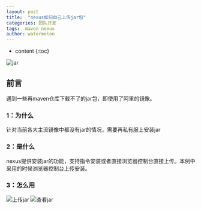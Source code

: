 ```yaml
---
layout: post
title:  "nexus如何自己上传jar包"
categories: 团队开发
tags:  maven nexus
author: watermelon
---
```

* content
{:toc}

![jar](https://images.gitee.com/uploads/images/2019/0128/170829_6a8caecc_1210188.jpeg)
## 前言
遇到一些再maven仓库下载不了的jar包，即使用了阿里的镜像。






### 1：为什么
针对当前各大主流镜像中都没有jar的情况，需要再私有服上安装jar

### 2：是什么
nexus提供安装jar的功能，支持指令安装或者直接浏览器控制台直接上传。本例中采用的时候浏览器控制台上传安装。

### 3：怎么用

![上传jar](https://images.gitee.com/uploads/images/2019/0128/170848_47574de0_1210188.jpeg)
![查看jar](https://images.gitee.com/uploads/images/2019/0128/171110_50abe625_1210188.jpeg)



